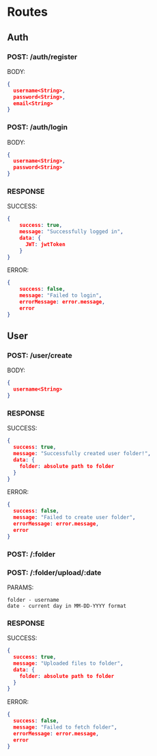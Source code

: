 # Routes

## Auth
### POST: /auth/register
BODY: 
```json
{
  username<String>,
  password<String>,
  email<String>
}
```

### POST: /auth/login
BODY: 
```json
{
  username<String>,
  password<String>
}
```

### RESPONSE
SUCCESS:
```json
{
    success: true,
    message: "Successfully logged in",
    data: {
      JWT: jwtToken
    } 
}
```
ERROR:
```json
{
    success: false,
    message: "Failed to login",
    errorMessage: error.message,
    error
}
```

## User
### POST: /user/create

BODY: 
```json
{
  username<String>
}
```

### RESPONSE
SUCCESS:
```json
{
  success: true,
  message: "Successfully created user folder!",
  data: {
    folder: absolute path to folder
  }
}
```
ERROR:
```json
{
  success: false,
  message: "Failed to create user folder",
  errorMessage: error.message,
  error
}
```

### POST: /:folder


### POST: /:folder/upload/:date
PARAMS:
```
folder - username
date - current day in MM-DD-YYYY format
```

### RESPONSE
SUCCESS:
```json
{
  success: true,
  message: "Uploaded files to folder",
  data: {
    folder: absolute path to folder
  }
}
```
ERROR:
```json
{
  success: false,
  message: "Failed to fetch folder",
  errorMessage: error.message,
  error
}
```